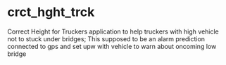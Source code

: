 # crct_hght_trck
Correct Height for Truckers
application to help truckers with high vehicle not to stuck under bridges;
This supposed to be an alarm prediction connected to gps and set upw with vehicle to warn about oncoming low bridge
